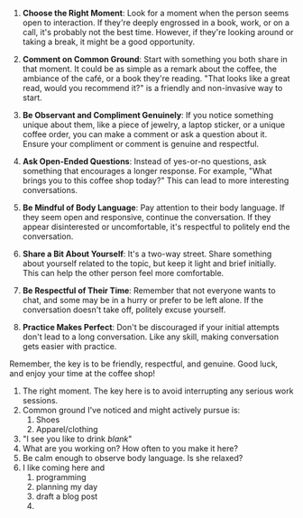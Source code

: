 1. **Choose the Right Moment**: Look for a moment when the person seems open to interaction. If they're deeply engrossed in a book, work, or on a call, it's probably not the best time. However, if they're looking around or taking a break, it might be a good opportunity.
    
2. **Comment on Common Ground**: Start with something you both share in that moment. It could be as simple as a remark about the coffee, the ambiance of the café, or a book they're reading. "That looks like a great read, would you recommend it?" is a friendly and non-invasive way to start.
    
3. **Be Observant and Compliment Genuinely**: If you notice something unique about them, like a piece of jewelry, a laptop sticker, or a unique coffee order, you can make a comment or ask a question about it. Ensure your compliment or comment is genuine and respectful.
    
4. **Ask Open-Ended Questions**: Instead of yes-or-no questions, ask something that encourages a longer response. For example, "What brings you to this coffee shop today?" This can lead to more interesting conversations.
    
5. **Be Mindful of Body Language**: Pay attention to their body language. If they seem open and responsive, continue the conversation. If they appear disinterested or uncomfortable, it's respectful to politely end the conversation.
    
6. **Share a Bit About Yourself**: It's a two-way street. Share something about yourself related to the topic, but keep it light and brief initially. This can help the other person feel more comfortable.
    
7. **Be Respectful of Their Time**: Remember that not everyone wants to chat, and some may be in a hurry or prefer to be left alone. If the conversation doesn't take off, politely excuse yourself.
    
8. **Practice Makes Perfect**: Don't be discouraged if your initial attempts don't lead to a long conversation. Like any skill, making conversation gets easier with practice.
    

Remember, the key is to be friendly, respectful, and genuine. Good luck, and enjoy your time at the coffee shop!


1. The right moment. The key here is to avoid interrupting any serious work sessions.
2. Common ground I've noticed and might actively pursue is:
	1. Shoes
	2. Apparel/clothing
3. "I see you like to drink _blank_"
4. What are you working on? How often to you make it here?
5. Be calm enough to observe body language. Is she relaxed? 
6. I like coming here and 
	1. programming
	2. planning my day
	3. draft a blog post
	4. 